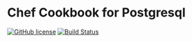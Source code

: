 # Chef Cookbook for Postgresql

[![GitHub license](https://img.shields.io/github/license/jbox-web/cookbook-postgresql.svg)](https://github.com/jbox-web/cookbook-postgresql/blob/master/LICENSE)
[![Build Status](https://travis-ci.com/jbox-web/cookbook-postgresql.svg?branch=master)](https://travis-ci.com/jbox-web/cookbook-postgresql)
